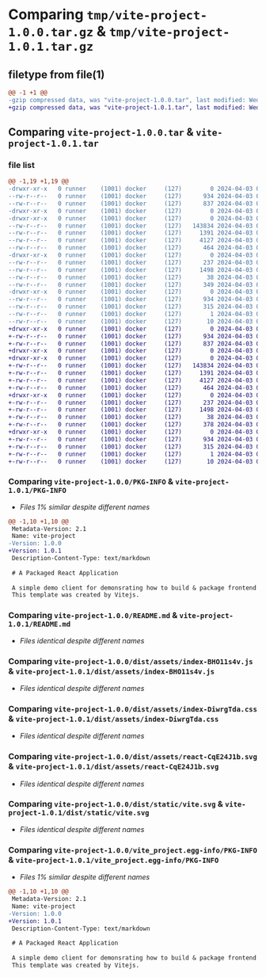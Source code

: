 # Comparing `tmp/vite-project-1.0.0.tar.gz` & `tmp/vite-project-1.0.1.tar.gz`

## filetype from file(1)

```diff
@@ -1 +1 @@
-gzip compressed data, was "vite-project-1.0.0.tar", last modified: Wed Apr  3 05:01:20 2024, max compression
+gzip compressed data, was "vite-project-1.0.1.tar", last modified: Wed Apr  3 09:23:47 2024, max compression
```

## Comparing `vite-project-1.0.0.tar` & `vite-project-1.0.1.tar`

### file list

```diff
@@ -1,19 +1,19 @@
-drwxr-xr-x   0 runner    (1001) docker     (127)        0 2024-04-03 05:01:20.136682 vite-project-1.0.0/
--rw-r--r--   0 runner    (1001) docker     (127)      934 2024-04-03 05:01:20.136682 vite-project-1.0.0/PKG-INFO
--rw-r--r--   0 runner    (1001) docker     (127)      837 2024-04-03 05:01:00.000000 vite-project-1.0.0/README.md
-drwxr-xr-x   0 runner    (1001) docker     (127)        0 2024-04-03 05:01:20.136682 vite-project-1.0.0/dist/
-drwxr-xr-x   0 runner    (1001) docker     (127)        0 2024-04-03 05:01:20.136682 vite-project-1.0.0/dist/assets/
--rw-r--r--   0 runner    (1001) docker     (127)   143834 2024-04-03 05:01:12.000000 vite-project-1.0.0/dist/assets/index-BHO11s4v.js
--rw-r--r--   0 runner    (1001) docker     (127)     1391 2024-04-03 05:01:12.000000 vite-project-1.0.0/dist/assets/index-DiwrgTda.css
--rw-r--r--   0 runner    (1001) docker     (127)     4127 2024-04-03 05:01:12.000000 vite-project-1.0.0/dist/assets/react-CqE24J1b.svg
--rw-r--r--   0 runner    (1001) docker     (127)      464 2024-04-03 05:01:12.000000 vite-project-1.0.0/dist/index.html
-drwxr-xr-x   0 runner    (1001) docker     (127)        0 2024-04-03 05:01:20.136682 vite-project-1.0.0/dist/static/
--rw-r--r--   0 runner    (1001) docker     (127)      237 2024-04-03 05:01:12.000000 vite-project-1.0.0/dist/static/fastapi.svg
--rw-r--r--   0 runner    (1001) docker     (127)     1498 2024-04-03 05:01:12.000000 vite-project-1.0.0/dist/static/vite.svg
--rw-r--r--   0 runner    (1001) docker     (127)       38 2024-04-03 05:01:20.136682 vite-project-1.0.0/setup.cfg
--rw-r--r--   0 runner    (1001) docker     (127)      349 2024-04-03 05:01:18.000000 vite-project-1.0.0/setup.py
-drwxr-xr-x   0 runner    (1001) docker     (127)        0 2024-04-03 05:01:20.136682 vite-project-1.0.0/vite_project.egg-info/
--rw-r--r--   0 runner    (1001) docker     (127)      934 2024-04-03 05:01:20.000000 vite-project-1.0.0/vite_project.egg-info/PKG-INFO
--rw-r--r--   0 runner    (1001) docker     (127)      315 2024-04-03 05:01:20.000000 vite-project-1.0.0/vite_project.egg-info/SOURCES.txt
--rw-r--r--   0 runner    (1001) docker     (127)        1 2024-04-03 05:01:20.000000 vite-project-1.0.0/vite_project.egg-info/dependency_links.txt
--rw-r--r--   0 runner    (1001) docker     (127)       10 2024-04-03 05:01:20.000000 vite-project-1.0.0/vite_project.egg-info/top_level.txt
+drwxr-xr-x   0 runner    (1001) docker     (127)        0 2024-04-03 09:23:47.747722 vite-project-1.0.1/
+-rw-r--r--   0 runner    (1001) docker     (127)      934 2024-04-03 09:23:47.747722 vite-project-1.0.1/PKG-INFO
+-rw-r--r--   0 runner    (1001) docker     (127)      837 2024-04-03 09:23:26.000000 vite-project-1.0.1/README.md
+drwxr-xr-x   0 runner    (1001) docker     (127)        0 2024-04-03 09:23:47.747722 vite-project-1.0.1/dist/
+drwxr-xr-x   0 runner    (1001) docker     (127)        0 2024-04-03 09:23:47.747722 vite-project-1.0.1/dist/assets/
+-rw-r--r--   0 runner    (1001) docker     (127)   143834 2024-04-03 09:23:38.000000 vite-project-1.0.1/dist/assets/index-BHO11s4v.js
+-rw-r--r--   0 runner    (1001) docker     (127)     1391 2024-04-03 09:23:38.000000 vite-project-1.0.1/dist/assets/index-DiwrgTda.css
+-rw-r--r--   0 runner    (1001) docker     (127)     4127 2024-04-03 09:23:38.000000 vite-project-1.0.1/dist/assets/react-CqE24J1b.svg
+-rw-r--r--   0 runner    (1001) docker     (127)      464 2024-04-03 09:23:38.000000 vite-project-1.0.1/dist/index.html
+drwxr-xr-x   0 runner    (1001) docker     (127)        0 2024-04-03 09:23:47.747722 vite-project-1.0.1/dist/static/
+-rw-r--r--   0 runner    (1001) docker     (127)      237 2024-04-03 09:23:38.000000 vite-project-1.0.1/dist/static/fastapi.svg
+-rw-r--r--   0 runner    (1001) docker     (127)     1498 2024-04-03 09:23:38.000000 vite-project-1.0.1/dist/static/vite.svg
+-rw-r--r--   0 runner    (1001) docker     (127)       38 2024-04-03 09:23:47.747722 vite-project-1.0.1/setup.cfg
+-rw-r--r--   0 runner    (1001) docker     (127)      378 2024-04-03 09:23:46.000000 vite-project-1.0.1/setup.py
+drwxr-xr-x   0 runner    (1001) docker     (127)        0 2024-04-03 09:23:47.747722 vite-project-1.0.1/vite_project.egg-info/
+-rw-r--r--   0 runner    (1001) docker     (127)      934 2024-04-03 09:23:47.000000 vite-project-1.0.1/vite_project.egg-info/PKG-INFO
+-rw-r--r--   0 runner    (1001) docker     (127)      315 2024-04-03 09:23:47.000000 vite-project-1.0.1/vite_project.egg-info/SOURCES.txt
+-rw-r--r--   0 runner    (1001) docker     (127)        1 2024-04-03 09:23:47.000000 vite-project-1.0.1/vite_project.egg-info/dependency_links.txt
+-rw-r--r--   0 runner    (1001) docker     (127)       10 2024-04-03 09:23:47.000000 vite-project-1.0.1/vite_project.egg-info/top_level.txt
```

### Comparing `vite-project-1.0.0/PKG-INFO` & `vite-project-1.0.1/PKG-INFO`

 * *Files 1% similar despite different names*

```diff
@@ -1,10 +1,10 @@
 Metadata-Version: 2.1
 Name: vite-project
-Version: 1.0.0
+Version: 1.0.1
 Description-Content-Type: text/markdown
 
 # A Packaged React Application
 
 A simple demo client for demonsrating how to build & package frontend application into a Python package.
 This template was created by Vitejs.
```

### Comparing `vite-project-1.0.0/README.md` & `vite-project-1.0.1/README.md`

 * *Files identical despite different names*

### Comparing `vite-project-1.0.0/dist/assets/index-BHO11s4v.js` & `vite-project-1.0.1/dist/assets/index-BHO11s4v.js`

 * *Files identical despite different names*

### Comparing `vite-project-1.0.0/dist/assets/index-DiwrgTda.css` & `vite-project-1.0.1/dist/assets/index-DiwrgTda.css`

 * *Files identical despite different names*

### Comparing `vite-project-1.0.0/dist/assets/react-CqE24J1b.svg` & `vite-project-1.0.1/dist/assets/react-CqE24J1b.svg`

 * *Files identical despite different names*

### Comparing `vite-project-1.0.0/dist/static/vite.svg` & `vite-project-1.0.1/dist/static/vite.svg`

 * *Files identical despite different names*

### Comparing `vite-project-1.0.0/vite_project.egg-info/PKG-INFO` & `vite-project-1.0.1/vite_project.egg-info/PKG-INFO`

 * *Files 1% similar despite different names*

```diff
@@ -1,10 +1,10 @@
 Metadata-Version: 2.1
 Name: vite-project
-Version: 1.0.0
+Version: 1.0.1
 Description-Content-Type: text/markdown
 
 # A Packaged React Application
 
 A simple demo client for demonsrating how to build & package frontend application into a Python package.
 This template was created by Vitejs.
```

